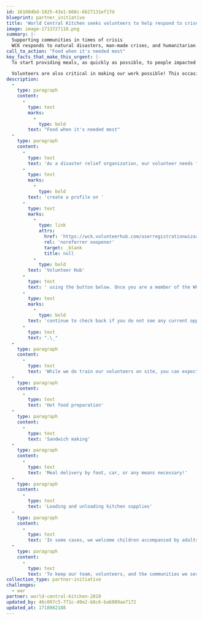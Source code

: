```yaml
---
id: 161604bd-1825-43e1-b66c-6627131ef17d
blueprint: partner_initiative
title: 'World Central Kitchen seeks volunteers to help respond to crises.'
image: image-1713727118.png
summary: |-
  Supporting communities in times of crisis
  WCK responds to natural disasters, man-made crises, and humanitarian emergencies around the world. We're a team of food first responders, mobilizing with the urgency of now to get meals to the people who need them most. Deploying our model of quick action, leveraging local resources, and adapting in real time, we know that a nourishing meal in a time of crisis is so much more than a plate of food—it's hope, it's dignity, and it's a sign that someone cares.
call_to_action: "Food when it's needed most"
key_facts_that_make_this_urgent: |-
  To start providing meals, as quickly as possible, to people impacted by crises, WCK’s Relief Team works with professional chefs, logistics experts, local restaurants, and other established organizations. 

  Volunteers are also critical in making our work possible! This occasionally includes reaching out to our larger WCK community for support. We aim to work with local leaders from the impacted communities we serve because they have a deep knowledge of the area, culture, and people.
description:
  -
    type: paragraph
    content:
      -
        type: text
        marks:
          -
            type: bold
        text: "Food when it's needed most"
  -
    type: paragraph
    content:
      -
        type: text
        text: 'As a disaster relief organization, our volunteer needs fluctuate with each response effort so we cannot predict when we will need your help. Before committing to volunteer, you must '
      -
        type: text
        marks:
          -
            type: bold
        text: 'create a profile on '
      -
        type: text
        marks:
          -
            type: link
            attrs:
              href: 'https://wck.volunteerhub.com/userregistrationwizard/start?startAtUserDetails=False'
              rel: 'noreferrer noopener'
              target: _blank
              title: null
          -
            type: bold
        text: 'Volunteer Hub'
      -
        type: text
        text: ' using the button below. Once you are a member of the WCK Volunteer Corps, you will be able to view and sign up for any available volunteer opportunities. We regularly update our site based on our quickly evolving needs, so '
      -
        type: text
        marks:
          -
            type: bold
        text: 'continue to check back if you do not see any current opportunities'
      -
        type: text
        text: ".\_"
  -
    type: paragraph
    content:
      -
        type: text
        text: 'While we do train our volunteers on site, you can expect to fulfill tasks like:'
  -
    type: paragraph
    content:
      -
        type: text
        text: 'Hot food preparation'
  -
    type: paragraph
    content:
      -
        type: text
        text: 'Sandwich making'
  -
    type: paragraph
    content:
      -
        type: text
        text: 'Meal delivery by foot, car, or any means necessary!'
  -
    type: paragraph
    content:
      -
        type: text
        text: 'Loading and unloading kitchen supplies'
  -
    type: paragraph
    content:
      -
        type: text
        text: 'In some cases, we welcome children accompanied by adults. Different WCK kitchens will have varying capacity to accommodate younger helpers, so be sure to check the age requirement when signing up for a volunteer shift.'
  -
    type: paragraph
    content:
      -
        type: text
        text: 'To keep our team, volunteers, and the communities we serve safe, we ask that all volunteers be fully vaccinated for Covid-19 in places where vaccines are readily available. Additional protocols are outlined on Volunteer Hub.'
collection_type: partner-initiative
challenges:
  - war
partner: world-central-kitchen-2010
updated_by: 46c097c5-771c-49e2-b8c6-ba6009ae7172
updated_at: 1718982188
---
```

